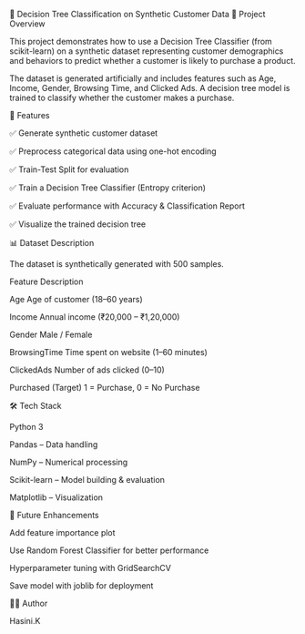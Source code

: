 🧠 Decision Tree Classification on Synthetic Customer Data
📌 Project Overview

This project demonstrates how to use a Decision Tree Classifier (from scikit-learn) on a synthetic dataset representing customer demographics and behaviors to predict whether a customer is likely to purchase a product.

The dataset is generated artificially and includes features such as Age, Income, Gender, Browsing Time, and Clicked Ads. A decision tree model is trained to classify whether the customer makes a purchase.


🚀 Features

✅ Generate synthetic customer dataset

✅ Preprocess categorical data using one-hot encoding

✅ Train-Test Split for evaluation

✅ Train a Decision Tree Classifier (Entropy criterion)

✅ Evaluate performance with Accuracy & Classification Report

✅ Visualize the trained decision tree


📊 Dataset Description

The dataset is synthetically generated with 500 samples.

Feature	Description

Age	Age of customer (18–60 years)

Income	Annual income (₹20,000 – ₹1,20,000)

Gender	Male / Female

BrowsingTime	Time spent on website (1–60 minutes)

ClickedAds	Number of ads clicked (0–10)

Purchased (Target)	1 = Purchase, 0 = No Purchase


🛠️ Tech Stack

Python 3

Pandas – Data handling

NumPy – Numerical processing

Scikit-learn – Model building & evaluation

Matplotlib – Visualization


📌 Future Enhancements

Add feature importance plot

Use Random Forest Classifier for better performance

Hyperparameter tuning with GridSearchCV

Save model with joblib for deployment


👩‍💻 Author

Hasini.K
